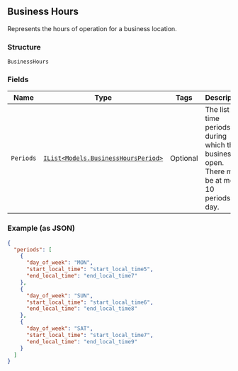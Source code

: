 ## Business Hours

Represents the hours of operation for a business location.

### Structure

`BusinessHours`

### Fields

| Name | Type | Tags | Description |
|  --- | --- | --- | --- |
| `Periods` | [`IList<Models.BusinessHoursPeriod>`](/doc/models/business-hours-period.md) | Optional | The list of time periods during which the business is open. There may be at most 10<br>periods per day. |

### Example (as JSON)

```json
{
  "periods": [
    {
      "day_of_week": "MON",
      "start_local_time": "start_local_time5",
      "end_local_time": "end_local_time7"
    },
    {
      "day_of_week": "SUN",
      "start_local_time": "start_local_time6",
      "end_local_time": "end_local_time8"
    },
    {
      "day_of_week": "SAT",
      "start_local_time": "start_local_time7",
      "end_local_time": "end_local_time9"
    }
  ]
}
```


